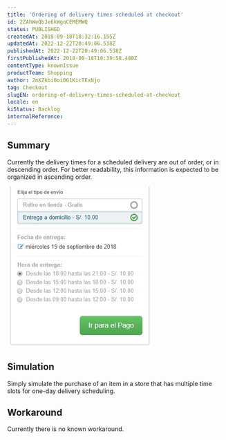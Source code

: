 ```yaml
---
title: 'Ordering of delivery times scheduled at checkout'
id: 2ZAhWeQbJe6kWgoCEMEMWQ
status: PUBLISHED
createdAt: 2018-09-18T18:32:16.155Z
updatedAt: 2022-12-22T20:49:06.538Z
publishedAt: 2022-12-22T20:49:06.538Z
firstPublishedAt: 2018-09-18T18:39:58.480Z
contentType: knownIssue
productTeam: Shopping
author: 2mXZkbi0oi061KicTExNjo
tag: Checkout
slugEN: ordering-of-delivery-times-scheduled-at-checkout
locale: en
kiStatus: Backlog
internalReference: 
---
```


## Summary

Currently the delivery times for a scheduled delivery are out of order, or in descending order. For better readability, this information is expected to be organized in ascending order.

![image](https://raw.githubusercontent.com/vtexdocs/known-issues/refs/heads/main/docs/en/known-issues/Shopping/ordering-of-delivery-times-scheduled-at-checkout_1.png)

## Simulation

Simply simulate the purchase of an item in a store that has multiple time slots for one-day delivery scheduling.

## Workaround

Currently there is no known workaround.

